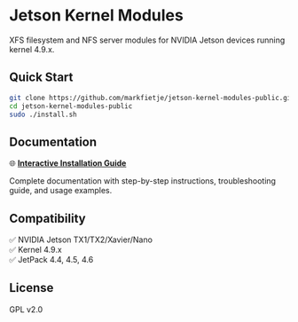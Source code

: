 # Jetson Kernel Modules

XFS filesystem and NFS server modules for NVIDIA Jetson devices running kernel 4.9.x.

## Quick Start

```bash
git clone https://github.com/markfietje/jetson-kernel-modules-public.git
cd jetson-kernel-modules-public
sudo ./install.sh
```

## Documentation

🌐 **[Interactive Installation Guide](https://markfietje.github.io/jetson-kernel-modules-public/)**

Complete documentation with step-by-step instructions, troubleshooting guide, and usage examples.

## Compatibility

✅ NVIDIA Jetson TX1/TX2/Xavier/Nano  
✅ Kernel 4.9.x  
✅ JetPack 4.4, 4.5, 4.6

## License

GPL v2.0